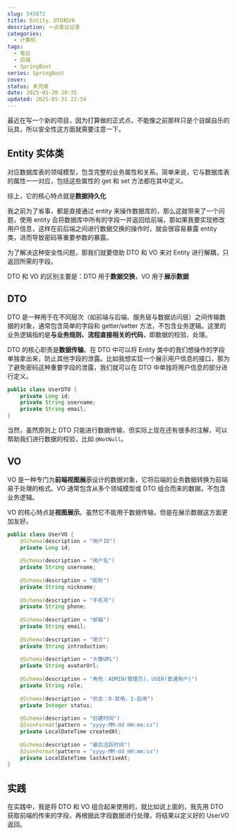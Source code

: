 ```yaml
---
slug: 543872
title: Entity、DTO和VO
description: 一点笔记记录
categories:
  - 计算机
tags:
  - 笔记
  - 后端
  - SpringBoot
series: SpringBoot
cover: 
status: 未完成
date: 2025-05-30 20:35
updated: 2025-05-31 22:54
---
```


最近在写一个新的项目，因为打算做的正式点，不能像之前那样只是个自娱自乐的玩具，所以安全性这方面就需要注意一下。

## Entity 实体类

对应数据库表的领域模型，包含完整的业务属性和关系。简单来说，它与数据库表的属性一一对应，包括这些属性的 get 和 set 方法都在其中定义。

综上，它的核心特点就是**数据持久化**

我之前为了省事，都是直接通过 entity 来操作数据库的，那么这就带来了一个问题，使用 entity 会将数据库中所有的字段一并返回给前端，那如果我要实现修改用户信息，这样在前后端之间进行数据交换的操作时，就会很容易暴露 entity 类，进而导致密码等重要参数的暴露。

为了解决这种安全性问题，那我们就要借助 DTO 和 VO 来对 Entity 进行解耦，只返回所需的字段。

DTO 和 VO 的区别主要是：DTO 用于**数据交换**，VO 用于**展示数据**

## DTO

DTO 是一种用于在不同层次（如前端与后端、服务层与数据访问层）之间传输数据的对象，通常包含简单的字段和 getter/setter 方法，不包含业务逻辑。这里的业务逻辑指的是**与业务规则、流程直接相关的代码**，即数据的校验、处理。

DTO 的核心职责是**数据传输**。在 DTO 中可以将 Entity 类中的我们想操作的字段单独拿出来，防止其他字段的泄露。比如我想实现一个展示用户信息的接口，那为了避免密码这种重要字段的泄露，我们就可以在 DTO 中单独将用户信息的部分进行定义。

```java title="UserDTO"
public class UserDTO {
    private Long id;
    private String username;
    private String email;
}
```

当然，虽然原则上 DTO 只能进行数据传输，但实际上现在还有很多的注解，可以帮助我们进行数据的校验，比如 `@NotNull`。

## VO

VO 是一种专门为**前端视图展示**设计的数据对象，它将后端的业务数据转换为前端易于处理的格式。VO 通常包含从多个领域模型或 DTO 组合而来的数据，不包含业务逻辑。

VO 的核心特点是**视图展示**。虽然它不能用于数据传输，但是在展示数据这方面更加友好。

```java title="UserVO"
public class UserVO {  
    @Schema(description = "用户ID")  
    private Long id;  
  
    @Schema(description = "用户名")  
    private String username;  
  
    @Schema(description = "昵称")  
    private String nickname;  
  
    @Schema(description = "手机号")  
    private String phone;  
  
    @Schema(description = "邮箱")  
    private String email;  
  
    @Schema(description = "简介")  
    private String introduction;  
  
    @Schema(description = "头像URL")  
    private String avatarUrl;  
  
    @Schema(description = "角色：ADMIN(管理员)，USER(普通用户)")  
    private String role;  
  
    @Schema(description = "状态：0-禁用，1-启用")  
    private Integer status;  
  
    @Schema(description = "创建时间")  
    @JsonFormat(pattern = "yyyy-MM-dd HH:mm:ss")  
    private LocalDateTime createdAt;  
  
    @Schema(description = "最后活跃时间")  
    @JsonFormat(pattern = "yyyy-MM-dd HH:mm:ss")  
    private LocalDateTime lastActiveAt;  
}
```

## 实践

在实践中，我是将 DTO 和 VO 组合起来使用的，就比如说上面的，我先用 DTO 获取前端的传来的字段，再根据此字段数据进行处理，将结果以定义好的 UserVO 返回。
